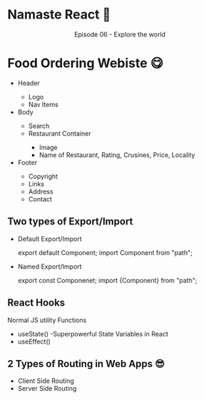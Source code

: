 # Namaste React 🚀

<p align="center">Episode 06 - Explore the world</p>

# Food Ordering Webiste 😋

<ul>
    <li>Header</li>
    <ul>
        <li>Logo</li>
        <li>Nav Items</li>
    </ul>
    <li>Body</li>
    <ul>
        <li>Search</li>
        <li>Restaurant Container</li>
        <ul>
            <li>Image</li>
            <li>Name of Restaurant, Rating, Crusines, Price, Locality</li>
        </ul>
    </ul>
    <li>Footer</li>
    <ul>
        <li>Copyright</li>
        <li>Links</li>
        <li>Address</li>
        <li>Contact</li>
    </ul>
</ul>

<h2>Two types of Export/Import</h2>

- Default Export/Import

  export default Component;
  import Component from "path";

- Named Export/Import

  export const Componenet;
  import {Component} from "path";

## React Hooks

<p>Normal JS utility Functions</p>

- useState() -Superpowerful State Variables in React
- useEffect()

## 2 Types of Routing in Web Apps 😎

- Client Side Routing
- Server Side Routing
